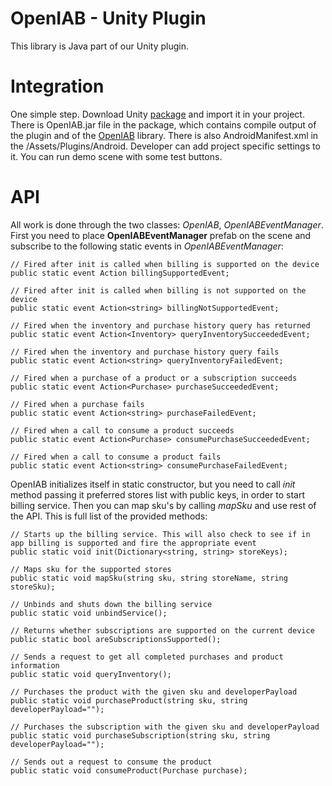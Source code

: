 OpenIAB - Unity Plugin
=====

This library is Java part of our Unity plugin. 

Integration
=====

One simple step. Download Unity [package](http://127.0.0.1) and import it in your project. There is OpenIAB.jar file in the package, which contains compile output of the plugin and of the [OpenIAB](/onepf/OpenIAB) library.
There is also AndroidManifest.xml in the /Assets/Plugins/Android. Developer can add project specific settings to it.
You can run demo scene with some test buttons.

API
=====

All work is done through the two classes: _OpenIAB_, _OpenIABEventManager_.
First you need to place **OpenIABEventManager** prefab on the scene and subscribe to the following static events in _OpenIABEventManager_:

```
// Fired after init is called when billing is supported on the device
public static event Action billingSupportedEvent;

// Fired after init is called when billing is not supported on the device
public static event Action<string> billingNotSupportedEvent;

// Fired when the inventory and purchase history query has returned
public static event Action<Inventory> queryInventorySucceededEvent;

// Fired when the inventory and purchase history query fails
public static event Action<string> queryInventoryFailedEvent;

// Fired when a purchase of a product or a subscription succeeds
public static event Action<Purchase> purchaseSucceededEvent;

// Fired when a purchase fails
public static event Action<string> purchaseFailedEvent;

// Fired when a call to consume a product succeeds
public static event Action<Purchase> consumePurchaseSucceededEvent;

// Fired when a call to consume a product fails
public static event Action<string> consumePurchaseFailedEvent;
```

OpenIAB initializes itself in static constructor, but you need to call _init_ method passing it preferred stores list with public keys, in order to start billing service.
Then you can map sku's by calling _mapSku_ and use rest of the API.
This is full list of the provided methods:

```
// Starts up the billing service. This will also check to see if in app billing is supported and fire the appropriate event
public static void init(Dictionary<string, string> storeKeys);

// Maps sku for the supported stores
public static void mapSku(string sku, string storeName, string storeSku);

// Unbinds and shuts down the billing service
public static void unbindService();

// Returns whether subscriptions are supported on the current device
public static bool areSubscriptionsSupported();

// Sends a request to get all completed purchases and product information
public static void queryInventory();

// Purchases the product with the given sku and developerPayload
public static void purchaseProduct(string sku, string developerPayload="");

// Purchases the subscription with the given sku and developerPayload
public static void purchaseSubscription(string sku, string developerPayload="");

// Sends out a request to consume the product
public static void consumeProduct(Purchase purchase);
```